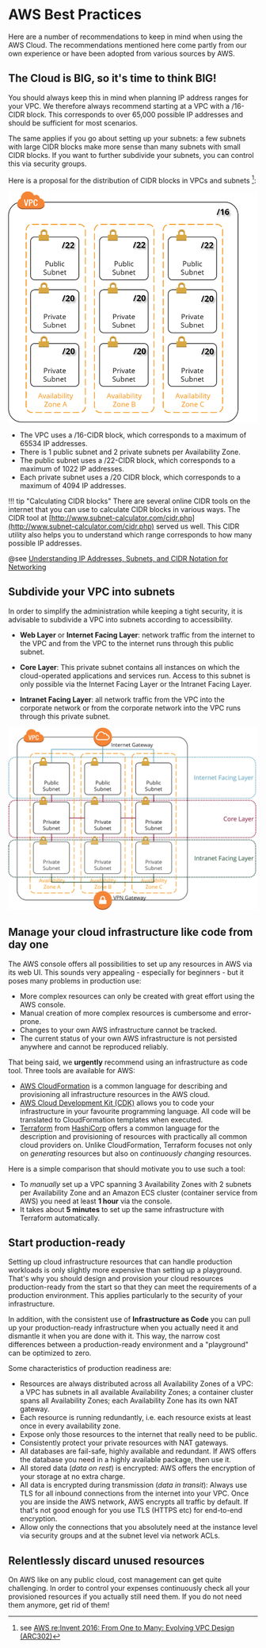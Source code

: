 # AWS Best Practices

Here are a number of recommendations to keep in mind when using the AWS Cloud. The recommendations mentioned here come partly from our own experience or have been adopted from various sources by AWS.

## The Cloud is BIG, so it's time to think BIG!

You should always keep this in mind when planning IP address ranges for your VPC. 
We therefore always recommend starting at a VPC with a /16-CIDR block. 
This corresponds to over 65,000 possible IP addresses and should be sufficient for most scenarios.

The same applies if you go about setting up your subnets: 
a few subnets with large CIDR blocks make more sense than many subnets with small CIDR blocks. 
If you want to further subdivide your subnets, you can control this via security groups.

Here is a proposal for the distribution of CIDR blocks in VPCs and subnets [^1]:

![AWS VPC Design: CIDR blocks](img/aws_vpc_design_cidr.png)

* The VPC uses a /16-CIDR block, which corresponds to a maximum of 65534 IP addresses.
* There is 1 public subnet and 2 private subnets per Availability Zone.
* The public subnet uses a /22-CIDR block, which corresponds to a maximum of 1022 IP addresses.
* Each private subnet uses a /20 CIDR block, which corresponds to a maximum of 4094 IP addresses.

!!! tip "Calculating CIDR blocks"
    There are several online CIDR tools on the internet that you can use to calculate CIDR blocks in various ways. 
    The CIDR tool at [http://www.subnet-calculator.com/cidr.php](http://www.subnet-calculator.com/cidr.php) served us well. 
    This CIDR utility also helps you to understand which range corresponds to how many possible IP addresses.    

@see [Understanding IP Addresses, Subnets, and CIDR Notation for Networking](https://www.digitalocean.com/community/tutorials/understanding-ip-addresses-subnets-and-cidr-notation-for-networking)

## Subdivide your VPC into subnets

In order to simplify the administration while keeping a tight security, 
it is advisable to subdivide a VPC into subnets according to accessibility.

* __Web Layer__ or __Internet Facing Layer__: network traffic from the internet to the VPC and from the VPC to the internet 
runs through this public subnet.

* __Core Layer__: This private subnet contains all instances on which the cloud-operated applications and services run. 
Access to this subnet is only possible via the Internet Facing Layer or the Intranet Facing Layer.

* __Intranet Facing Layer__: all network traffic from the VPC into the corporate network or from the corporate network 
into the VPC runs through this private subnet.

![AWS Subnet Layers](vpc/img/aws_vpc_subnet_layers.png)

## Manage your cloud infrastructure like code from day one

The AWS console offers all possibilities to set up any resources in AWS via its web UI. 
This sounds very appealing - especially for beginners - but it poses many problems in production use:

* More complex resources can only be created with great effort using the AWS console.
* Manual creation of more complex resources is cumbersome and error-prone.
* Changes to your own AWS infrastructure cannot be tracked.
* The current status of your own AWS infrastructure is not persisted anywhere and cannot be reproduced reliably.

That being said, we __urgently__ recommend using an infrastructure as code tool. Three tools are available for AWS:

* [AWS CloudFormation](https://aws.amazon.com/cloudformation/) is a common language for describing and 
provisioning all infrastructure resources in the AWS cloud.
* [AWS Cloud Development Kit (CDK)](https://aws.amazon.com/cdk/) allows you to code your infrastructure in your favourite programming language.
All code will be translated to CloudFormation templates when executed.
* [Terraform](https://www.terraform.io/) from [HashiCorp](https://www.hashicorp.com/) offers a common language for the 
description and provisioning of resources with practically all common cloud providers on. 
Unlike CloudFormation, Terraform focuses not only on _generating_ resources but also on _continuously changing_ resources.

Here is a simple comparison that should motivate you to use such a tool:

* To _manually_ set up a VPC spanning 3 Availability Zones with 2 subnets per Availability Zone and an Amazon ECS cluster (container service from AWS) you need at least __1 hour__ via the console.
* It takes about __5 minutes__ to set up the same infrastructure with Terraform automatically.
 
## Start production-ready

Setting up cloud infrastructure resources that can handle production workloads is only slightly more expensive than setting up a playground. 
That's why you should design and provision your cloud resources production-ready from the start so that they can meet 
the requirements of a production environment. This applies particularly to the security of your infrastructure.

In addition, with the consistent use of __Infrastructure as Code__ you can pull up your production-ready infrastructure 
when you actually need it and dismantle it when you are done with it. 
This way, the narrow cost differences between a production-ready environment and a "playground" can be optimized to zero.

Some characteristics of production readiness are:

* Resources are always distributed across all Availability Zones of a VPC: 
a VPC has subnets in all available Availability Zones; 
a container cluster spans all Availability Zones; 
each Availability Zone has its own NAT gateway.
* Each resource is running redundantly, i.e. each resource exists at least once in every availability zone.
* Expose only those resources to the internet that really need to be public.
* Consistently protect your private resources with NAT gateways.
* All databases are fail-safe, highly available and redundant. 
If AWS offers the database you need in a highly available package, then use it.
* All stored data (_data on rest_) is encrypted: AWS offers the encryption of your storage at no extra charge.
* All data is encrypted during transmission (_data in transit_): Always use TLS for all inbound connections from the internet into your VPC. 
Once you are inside the AWS network, AWS encrypts all traffic by default. 
If that's not good enough for you use TLS (HTTPS etc) for end-to-end encryption.
* Allow only the connections that you absolutely need at the instance level via security groups and at the subnet level via network ACLs.  
   
## Relentlessly discard unused resources

On AWS like on any public cloud, cost management can get quite challenging. In order to control your expenses continuously 
check all your provisioned resources if you actually still need them. If you do not need them anymore, get rid of them!

[^1]: see [AWS re:Invent 2016: From One to Many: Evolving VPC Design (ARC302)](https://youtu.be/3Gv47NASmU4?t=8m5s) 